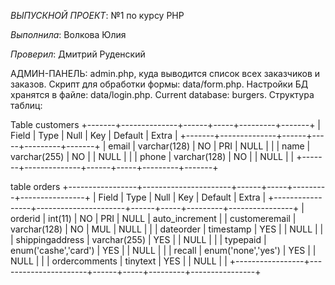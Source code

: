 *ВЫПУСКНОЙ ПРОЕКТ*: №1 по курсу PHP

*Выполнила*:  Волкова Юлия

*Проверил*: Дмитрий Руденский

АДМИН-ПАНЕЛЬ: admin.php, куда выводится список всех заказчиков и заказов.
Cкрипт для обработки формы: data/form.php.
Настройки БД хранятся в файле: data/login.php.
Current database: burgers.
Структура таблиц: 

Table customers
+-------+--------------+------+-----+---------+-------+
| Field | Type         | Null | Key | Default | Extra |
+-------+--------------+------+-----+---------+-------+
| email | varchar(128) | NO   | PRI | NULL    |       |
| name  | varchar(255) | NO   |     | NULL    |       |
| phone | varchar(128) | NO   |     | NULL    |       |
+-------+--------------+------+-----+---------+-------+

table orders
+-----------------+----------------------+------+-----+---------+----------------+
| Field           | Type                 | Null | Key | Default | Extra          |
+-----------------+----------------------+------+-----+---------+----------------+
| orderid         | int(11)              | NO   | PRI | NULL    | auto_increment |
| customeremail   | varchar(128)         | NO   | MUL | NULL    |                |
| dateorder       | timestamp            | YES  |     | NULL    |                |
| shippingaddress | varchar(255)         | YES  |     | NULL    |                |
| typepaid        | enum('cashe','card') | YES  |     | NULL    |                |
| recall          | enum('none','yes')   | YES  |     | NULL    |                |
| ordercomments   | tinytext             | YES  |     | NULL    |                |
+-----------------+----------------------+------+-----+---------+----------------+

